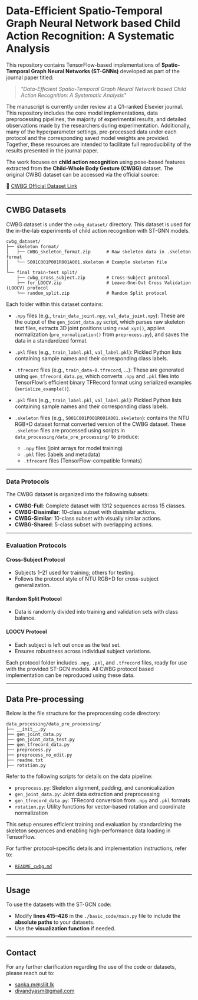 # Data-Efficient Spatio-Temporal Graph Neural Network based Child Action Recognition: A Systematic Analysis

This repository contains TensorFlow-based implementations of **Spatio-Temporal Graph Neural Networks (ST-GNNs)** developed as part of the journal paper titled:

> *"Data-Efficient Spatio-Temporal Graph Neural Network based Child Action Recognition: A Systematic Analysis"*

The manuscript is currently under review at a Q1-ranked Elsevier journal. This repository includes the core model implementations, data preprocessing pipelines, the majority of experimental results, and detailed observations made by the researchers during experimentation. Additionally, many of the hyperparameter settings, pre-processed data under each protocol and the corresponding saved model weights are provided. Together, these resources are intended to facilitate full reproducibility of the results presented in the journal paper.

The work focuses on **child action recognition** using pose-based features extracted from the **Child-Whole Body Gesture (CWBG)** dataset. The original CWBG dataset can be accessed via the official source:

🔗 [CWBG Official Dataset Link](http://www.eed.usv.ro/~vatavu/projects/DissimilarityConsensus/)

---

##  CWBG Datasets

CWBG dataset is under the `cwbg_dataset/` directory. This dataset is used for the in-the-lab experiments of child action recognition with ST-GNN models.


```
cwbg_dataset/
├── skeleton format/
│   ├── CWBG_skeleton_format.zip      # Raw skeleton data in .skeleton format
│   └── S001C001P001R001A001.skeleton # Example skeleton file
│
└── final train-test split/
    ├── cwbg_cross_subject.zip        # Cross-Subject protocol
    ├── for_LOOCV.zip                 # Leave-One-Out Cross Validation (LOOCV) protocol
    └── random_split.zip              # Random Split protocol
```


Each folder within this dataset contains:

- `.npy` files (e.g., `train_data_joint.npy`, `val_data_joint.npy`): These are the output of the `gen_joint_data.py` script, which parses raw skeleton text files, extracts 3D joint positions using `read_xyz()`, applies normalization (`pre_normalization()` from `preprocess.py`), and saves the data in a standardized format.
  
- `.pkl` files (e.g., `train_label.pkl`, `val_label.pkl`): Pickled Python lists containing sample names and their corresponding class labels.

- `.tfrecord` files (e.g., `train_data-0.tfrecord`, ...): These are generated using `gen_tfrecord_data.py`, which converts `.npy` and `.pkl` files into TensorFlow’s efficient binary TFRecord format using serialized examples (`serialize_example()`).

- `.pkl` files (e.g., `train_label.pkl`, `val_label.pkl`): Pickled Python lists containing sample names and their corresponding class labels.

- `.skeleton` files (e.g., `S001C001P001R001A001.skeleton`): contains the NTU RGB+D dataset format converted version of the CWBG dataset. These `.skeleton` files are processed using scripts in `data_processing/data_pre_processing/` to produce:
	- `.npy` files (joint arrays for model training)
	- `.pkl` files (labels and metadata)
	- `.tfrecord` files (TensorFlow-compatible formats)

---

### Data Protocols

The CWBG dataset is organized into the following subsets:

- **CWBG-Full**: Complete dataset with 1312 sequences across 15 classes.
- **CWBG-Dissimilar**: 10-class subset with dissimilar actions.
- **CWBG-Similar**: 10-class subset with visually similar actions.
- **CWBG-Shared**: 5-class subset with overlapping actions.

---

### Evaluation Protocols

#### Cross-Subject Protocol
- Subjects 1–21 used for training; others for testing.
- Follows the protocol style of NTU RGB+D for cross-subject generalization.

#### Random Split Protocol
- Data is randomly divided into training and validation sets with class balance.

#### LOOCV Protocol
- Each subject is left out once as the test set.
- Ensures robustness across individual subject variations.

Each protocol folder includes `.npy`, `.pkl`, and `.tfrecord` files, ready for use with the provided ST-GCN models. All CWBG protocol based implementation can be reproduced using these data.

---

##  Data Pre-processing

Below is the file structure for the preprocessing code directory:

```
data_processing/data_pre_processing/
├── __init__.py
├── gen_joint_data.py
├── gen_joint_data_test.py
├── gen_tfrecord_data.py
├── preprocess.py
├── preprocess_no_edit.py
├── readme.txt
├── rotation.py
```

Refer to the following scripts for details on the data pipeline:
- `preprocess.py`: Skeleton alignment, padding, and canonicalization
- `gen_joint_data.py`: Joint data extraction and preprocessing
- `gen_tfrecord_data.py`: TFRecord conversion from `.npy` and `.pkl` formats
- `rotation.py`: Utility functions for vector-based rotation and coordinate normalization

This setup ensures efficient training and evaluation by standardizing the skeleton sequences and enabling high-performance data loading in TensorFlow.

For further protocol-specific details and implementation instructions, refer to:
- [`README_cwbg.md`](./README_cwbg.md)

---

## Usage

To use the datasets with the ST-GCN code:

- Modify **lines 415–426** in the `./basic_code/main.py` file to include the **absolute paths** to your datasets.
- Use the **visualization function** if needed.

---

## Contact

For any further clarification regarding the use of the code or datasets, please reach out to:

- sanka.m@sliit.lk  
- divandyasm@gmail.com
